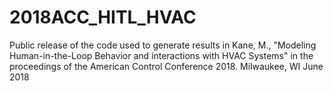 # 2018ACC_HITL_HVAC
Public release of the code used to generate results in Kane, M., "Modeling Human-in-the-Loop Behavior and interactions with HVAC Systems" in the proceedings of the American Control Conference 2018. Milwaukee, WI June 2018
